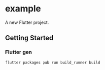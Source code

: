 # example

A new Flutter project.

## Getting Started

### Flutter gen

`flutter packages pub run build_runner build`
